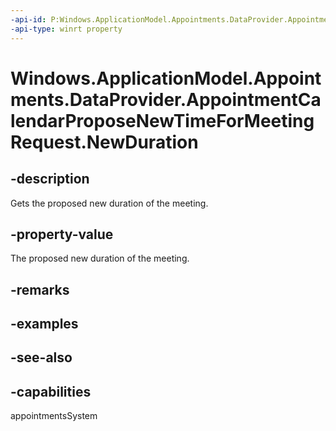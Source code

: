 ```yaml
---
-api-id: P:Windows.ApplicationModel.Appointments.DataProvider.AppointmentCalendarProposeNewTimeForMeetingRequest.NewDuration
-api-type: winrt property
---
```


<!-- Property syntax
public Windows.Foundation.TimeSpan NewDuration { get; }
-->

# Windows.ApplicationModel.Appointments.DataProvider.AppointmentCalendarProposeNewTimeForMeetingRequest.NewDuration

## -description
Gets the proposed new duration of the meeting.

## -property-value
The proposed new duration of the meeting.

## -remarks

## -examples

## -see-also

## -capabilities
appointmentsSystem
